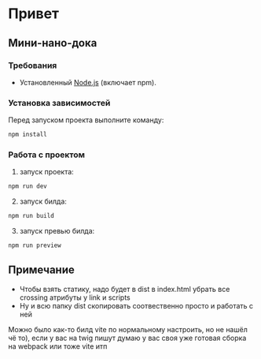 # Привет
## Мини-нано-дока

### Требования
- Установленный [Node.js](https://nodejs.org/) (включает npm).

### Установка зависимостей
Перед запуском проекта выполните команду:
```bash
npm install
```
### Работа с проектом
1. запуск проекта: 
```bash
npm run dev
```
2. запуск билда:
```bash 
npm run build
```
3. запуск превью билда: 
```bash
npm run preview
```

## Примечание
- Чтобы взять статику, надо будет в dist в index.html убрать все crossing атрибуты у link и scripts
- Ну и всю папку dist скопировать соотвественно просто и работать с ней

Можно было как-то билд vite по нормальному настроить, но не нашёл чё то), если у вас на twig пишут думаю у вас своя уже готовая сборка на webpack или тоже vite итп